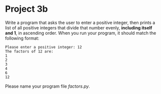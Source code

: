 # Project 3b

Write a program that asks the user to enter a positive integer, then prints a list
of all positive integers that divide that number evenly, **including itself and 1**,
in ascending order. When you run your program, it should match the following format:

```
Please enter a positive integer: 12
The factors of 12 are:
1
2
3
4
6
12
```

Please name your program file *factors.py*.
